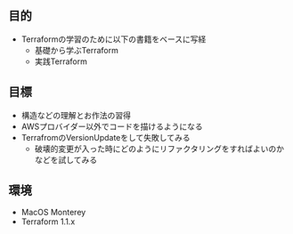 ## 目的
- Terraformの学習のために以下の書籍をベースに写経
  - 基礎から学ぶTerraform
  - 実践Terraform

## 目標
- 構造などの理解とお作法の習得
- AWSプロバイダー以外でコードを描けるようになる
- TerrafromのVersionUpdateをして失敗してみる
  - 破壊的変更が入った時にどのようにリファクタリングをすればよいのかなどを試してみる

## 環境
- MacOS Monterey
- Terraform 1.1.x
